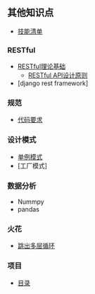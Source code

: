 ## 其他知识点

- [技能清单](Interview/Skills_Inventory.md) 

### RESTful
- [RESTful理论基础](whats_REST.md)
	- [RESTful API设计原则](restful_API_design.md)
- [django rest framework]

### 规范
- [代码要求](代码整洁之道.md)

### 设计模式
- [单例模式](DesignPatterns/SingletonMode.md)
- [工厂模式]

### 数据分析
- Nummpy
- pandas

### 火花
- [跳出多层循环](跳出多层循环.md)

### 项目
- [目录](Project/README.md)




